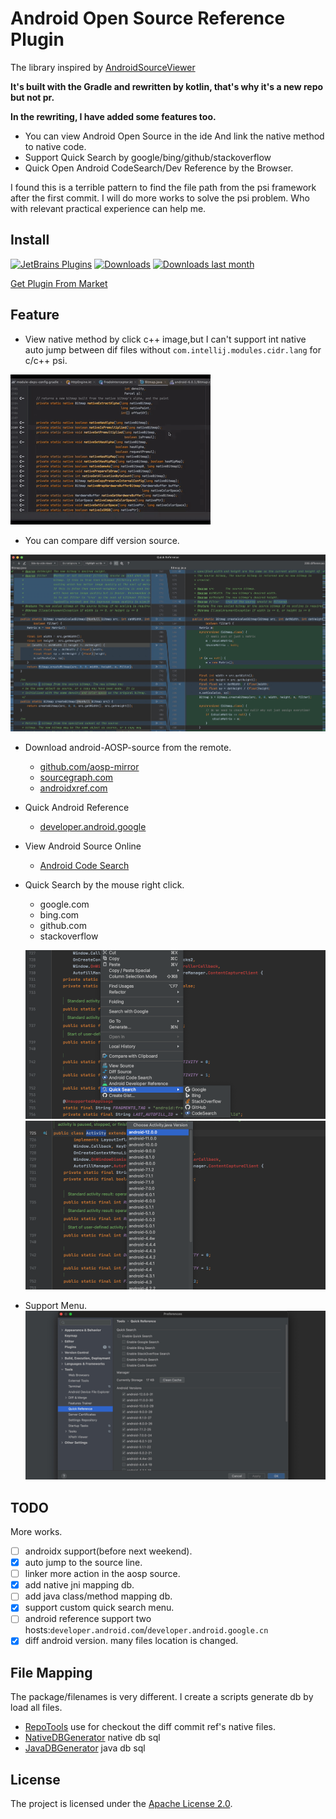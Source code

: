 # Android Open Source Reference Plugin

The library inspired by [AndroidSourceViewer](https://github.com/pengwei1024/AndroidSourceViewer)

**It's built with the Gradle and rewritten by kotlin, that's why it's a new repo but not pr.**

**In the rewriting, I have added some features too.**

<!-- Plugin description -->

* You can view Android Open Source in the ide And link the native method to native code.
* Support Quick Search by google/bing/github/stackoverflow
* Quick Open Android CodeSearch/Dev Reference by the Browser.

I found this is a terrible pattern to find the file path from the psi framework after the first commit. I will do more
works to solve the psi problem. Who with relevant practical experience can help me.
<!-- Plugin description end -->

## Install

[![JetBrains Plugins](https://img.shields.io/jetbrains/plugin/v/18369-quick-reference.svg)](https://plugins.jetbrains.com/plugin/18369-quick-reference)
[![Downloads](https://img.shields.io/jetbrains/plugin/d/18369-quick-reference.svg)](https://plugins.jetbrains.com/plugin/18369-quick-reference)
[![Downloads last month](http://phpstorm.espend.de/badge/18369/last-month)](https://plugins.jetbrains.com/plugin/18369-quick-reference)

[Get Plugin From Market](https://plugins.jetbrains.com/plugin/18369-quick-reference/versions/stable/153417)

## Feature

* View native method by click c++ image,but I can't support int native auto jump between dif files without `com.intellij.modules.cidr.lang` for c/c++ psi.

![aosp-native](./screenshots/native-linker.gif)

* You can compare diff version source.

![plugin-diff.png](./screenshots/plugin-diff.png)

* Download android-AOSP-source from the remote.
    * [github.com/aosp-mirror](https://github.com/aosp-mirror/platform_frameworks_base)
    * [sourcegraph.com](https://sourcegraph.com/)
    * [androidxref.com](http://androidxref.com/)

* Quick Android Reference
    * [developer.android.google](https://developer.android.com/reference)

* View Android Source Online
    * [Android Code Search](https://cs.android.com/)

* Quick Search by the mouse right click.
    * google.com
    * bing.com
    * github.com
    * stackoverflow

  ![plugin-menu2](./screenshots/plugin-menu2.png)
  ![plugin-version](./screenshots/plugin-version.png)

* Support Menu.
![plugin-menu1](./screenshots/plugin-menu.png)


## TODO

More works.

- [ ] androidx support(before next weekend).
- [x] auto jump to the source line.
- [ ] linker more action in the aosp source.
- [x] add native jni mapping db.
- [ ] add java class/method mapping db.
- [x] support custom quick search menu.
- [ ] android reference support two hosts:`developer.android.com`/`developer.android.google.cn`
- [x] diff android version. many files location is changed.

## File Mapping

The package/filenames is very different.
I create a scripts generate db by load all files.

* [RepoTools](./src/test/java/com/quickref/plugin/git/RepoTools.kt) use for checkout the diff commit ref's native files.
* [NativeDBGenerator](./src/test/java/com/quickref/plugin/db/NativeDBGenerator.kt) native db sql
* [JavaDBGenerator](./src/test/java/com/quickref/plugin/db/JavaDBGenerator.kt) java db sql

## License

The project is licensed under the [Apache License 2.0](./LICENSE.txt).

